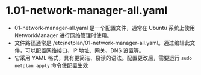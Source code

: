 # 1.01-network-manager-all.yaml 
* 01-network-manager-all.yaml 是一个配置文件，通常在 Ubuntu 系统上使用 NetworkManager 进行网络管理时使用。
* 文件路径通常是 /etc/netplan/01-network-manager-all.yaml。通过编辑此文件，可以配置网络接口、IP 地址、网关、DNS 设置等。
* 它采用 YAML 格式，具有更简洁、易读的语法。配置更改后，需要运行 ```sudo netplan apply``` 命令使配置生效